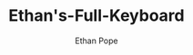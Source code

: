 ---
title: "Ethan's-Full-Keyboard"
author: "Ethan Pope"
description: "I am making a full mechanical Keyboard"
created_at: "6/4/2025"
---